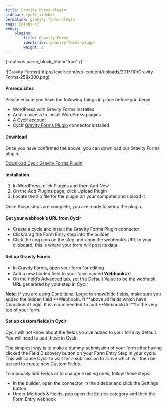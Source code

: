 ```yaml
---
title: Gravity Forms plugin
sidebar: cyclr_sidebar
permalink: gravity-forms-plugin
tags: [plugins]
menus:
    plugins:
        title: Gravity Forms
        identifier: gravity-forms-plugin
        weight: 2
---
```

{::options parse_block_html="true" /}
<section class="card">
![Gravity Forms](https://cyclr.com/wp-content/uploads/2017/10/Gravity-Forms-259x300.png)

#### Prerequisites

Please ensure you have the following things in place before you begin.

*   WordPress with Gravity Forms installed
*   Admin access to install WordPress plugins
*   A Cyclr account
*   Cyclr [Gravity Forms Plugin](https://cyclr.com/integrate/gravity-forms-plugin) connector installed

#### Download

Once you have confirmed the above, you can download our Gravity Forms plugin.

[Download Cyclr Gravity Forms Plugin](http://files.cyclr.com/cyclr-plugins/cyclr-webhooks.zip)

#### Installation

1.  In WordPress, click Plugins and then Add New
2.  On the Add Plugins page, click Upload Plugin
3.  Locate the zip file for the plugin on your computer and upload it

Once those steps are complete, you are ready to setup the plugin.

#### Get your webhook’s URL from Cyclr

*   Create a cycle and install the Gravity Forms Plugin connector
*   Click/drag the Form Entry step into the builder
*   Click the cog icon on the step and copy the webhook’s URL to your clipboard; this is where your form will post its data

#### Set up Gravity Forms

*   In Gravity Forms, open your form for editing
*   Add a new hidden field to your form named **WebhookUrl**
*   On the field’s Advanced tab, set the Default Value to be the webhook URL generated by your step in Cyclr

**Note**: If you are using Conditional Logic to show/hide fields, make sure you added the hidden field **WebhookUrl **above all fields which have Conditional Logic. It is recommended to add **WebhookUrl **to the very top of your form.

#### Set up custom fields in Cyclr

Cyclr will not know about the fields you’ve added to your form by default. You will need to add these in Cyclr.

The simplest way is to make a dummy submission of your form after having clicked the Field Discovery button on your Form Entry Step in your cycle.  This will cause Cyclr to wait for a submission to arrive which will then be parsed to create new Custom Fields.

To manually add Fields or to change existing ones, follow these steps:
*   In the builder, open the connector in the sidebar and click the Settings button
*   Under Methods & Fields, pop open the Entries category and then the Form Entry webhook

</section>

